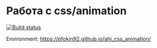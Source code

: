 # Работа с css/animation

[![Build status](https://ci.appveyor.com/api/projects/status/xwsdvxr4gct2kpa8?svg=true)](https://ci.appveyor.com/project/pfokin92/ahj-css-animation)

Environment: https://pfokin92.github.io/ahj_css_animation/

